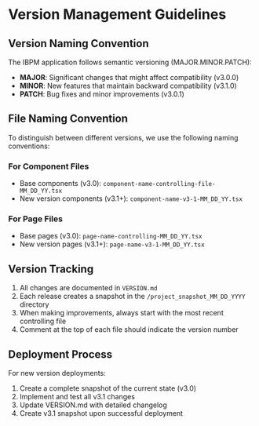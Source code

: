 # Version Management Guidelines

## Version Naming Convention

The IBPM application follows semantic versioning (MAJOR.MINOR.PATCH):
- **MAJOR**: Significant changes that might affect compatibility (v3.0.0)
- **MINOR**: New features that maintain backward compatibility (v3.1.0)
- **PATCH**: Bug fixes and minor improvements (v3.0.1)

## File Naming Convention

To distinguish between different versions, we use the following naming conventions:

### For Component Files
- Base components (v3.0): `component-name-controlling-file-MM_DD_YY.tsx`
- New version components (v3.1+): `component-name-v3-1-MM_DD_YY.tsx`

### For Page Files
- Base pages (v3.0): `page-name-controlling-MM_DD_YY.tsx`
- New version pages (v3.1+): `page-name-v3-1-MM_DD_YY.tsx`

## Version Tracking

1. All changes are documented in `VERSION.md`
2. Each release creates a snapshot in the `/project_snapshot_MM_DD_YYYY` directory
3. When making improvements, always start with the most recent controlling file
4. Comment at the top of each file should indicate the version number

## Deployment Process

For new version deployments:
1. Create a complete snapshot of the current state (v3.0)
2. Implement and test all v3.1 changes
3. Update VERSION.md with detailed changelog
4. Create v3.1 snapshot upon successful deployment